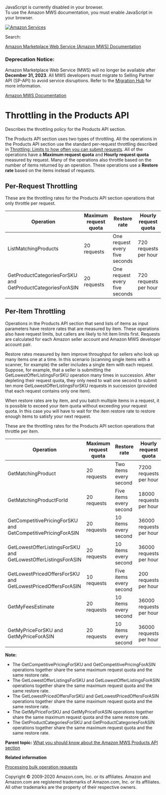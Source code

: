 <div id="MWSDX_noscript">

JavaScript is currently disabled in your browser.  
To use the Amazon MWS documentation, you must enable JavaScript in your
browser.

</div>

<div id="MWSDX_divtop">

[![Amazon
Services](https://images-na.ssl-images-amazon.com/images/G/08/mwsportal/fr_FR/amazonservices.gif "Amazon Services")](http://services.amazon.fr)

<div id="MWSDX_search">

<span id="MWSDX_searchlbl">Search:</span>

</div>

  
<span id="MWSDX_titlebar">[Amazon Marketplace Web Service (Amazon MWS)
Documentation](https://developer.amazonservices.fr/gp/mws/docs.html)</span>
<span id="MWSDX_dep_notice"></span>

### Deprecation Notice:

Amazon Marketplace Web Service (MWS) will no longer be available after
**December 31, 2023**. All MWS developers must migrate to Selling
Partner API (SP-API) to avoid service disruptions. Refer to the
[Migration
Hub](https://developer-docs.amazon.com/sp-api/page/migration-hub) for
more information.

</div>

<div id="MWSDX_divbottom">

<div id="MWSDX_divleft">

<div id="MWSDX_toc">

</div>

</div>

<div id="MWSDX_divright">

<div id="MWSDX_content">

<span id="MWSDX_breadcrumbs">[Amazon MWS
Documentation](https://developer.amazonservices.fr/gp/mws/docs.html)</span>

<div id="Products_Throttling" class="nested0">

# Throttling in the Products API

<div class="body">

Describes the throttling policy for the <span class="ph">Products API
section</span>.

The <span class="ph">Products API section</span> uses two types of
throttling. All the operations in the <span class="ph">Products API
section</span> use the standard per-request throttling described in
<a href="../dev_guide/DG_Throttling.md" class="xref">Throttling: Limits to how often you can submit requests</a>.
All of the operations have a **Maximum request quota** and **Hourly
request quota** measured by request. Many of the operations also
throttle based on the number of items returned by an operation. These
operations use a **Restore rate** based on the items instead of
requests.

<div class="section">

## Per-Request Throttling

These are the throttling rates for the <span class="ph">Products API
section</span> operations that only throttle per request.

<div class="tablenoborder">

| Operation                                                                                                                            | Maximum request quota | Restore rate                   | Hourly request quota  |
|--------------------------------------------------------------------------------------------------------------------------------------|-----------------------|--------------------------------|-----------------------|
| <span class="keyword apiname">ListMatchingProducts</span>                                                                            | 20 requests           | One request every five seconds | 720 requests per hour |
| <span class="keyword apiname">GetProductCategoriesForSKU</span> and <span class="keyword apiname">GetProductCategoriesForASIN</span> | 20 requests           | One request every five seconds | 720 requests per hour |

</div>

</div>

<div class="section">

## Per-Item Throttling

Operations in the <span class="ph">Products API section</span> that send
lists of items as input parameters have restore rates that are measured
by item. These operations also have request limits, but callers are
likely to hit item limits first. Requests are calculated for each Amazon
seller account and <span class="ph">Amazon MWS</span> developer account
pair.

Restore rates measured by item improve throughput for sellers who look
up many items one at a time. In this scenario (scanning single items
with a scanner, for example) the seller includes a single item with each
request. Suppose, for example, that a seller is submitting the <span
class="keyword apiname">GetLowestOfferListingsForSKU</span> operation
many times in succession. After depleting their request quota, they only
need to wait one second to submit ten more <span
class="keyword apiname">GetLowestOfferListingsForSKU</span> requests in
succession (provided that each request contains only one item).

When restore rates are by item, and you batch multiple items in a
request, it is possible to exceed your item quota without exceeding your
request quota. In this case you will have to wait for the item restore
rate to restore enough items to satisfy your next request.

These are the throttling rates for the <span class="ph">Products API
section</span> operations that throttle per item.

<div class="tablenoborder">

| Operation                                                                                                                                | Maximum request quota | Restore rate            | Hourly request quota    |
|------------------------------------------------------------------------------------------------------------------------------------------|-----------------------|-------------------------|-------------------------|
| <span class="keyword apiname">GetMatchingProduct</span>                                                                                  | 20 requests           | Two items every second  | 7200 requests per hour  |
| <span class="keyword apiname">GetMatchingProductForId</span>                                                                             | 20 requests           | Five items every second | 18000 requests per hour |
| <span class="keyword apiname">GetCompetitivePricingForSKU</span> and <span class="keyword apiname">GetCompetitivePricingForASIN</span>   | 20 requests           | 10 items every second   | 36000 requests per hour |
| <span class="keyword apiname">GetLowestOfferListingsForSKU</span> and <span class="keyword apiname">GetLowestOfferListingsForASIN</span> | 20 requests           | 10 items every second   | 36000 requests per hour |
| <span class="keyword apiname">GetLowestPricedOffersForSKU</span> and <span class="keyword apiname">GetLowestPricedOffersForASIN</span>   | 10 requests           | Five items every second | 200 requests per hour   |
| <span class="keyword apiname">GetMyFeesEstimate</span>                                                                                   | 20 requests           | 10 items every second   | 36000 requests per hour |
| <span class="keyword apiname">GetMyPriceForSKU</span> and <span class="keyword apiname">GetMyPriceForASIN</span>                         | 20 requests           | 10 items every second   | 36000 requests per hour |

</div>

**Note:**

-   The <span class="keyword apiname">GetCompetitivePricingForSKU</span>
    and <span
    class="keyword apiname">GetCompetitivePricingForASIN</span>
    operations together share the same maximum request quota and the
    same restore rate.
-   The <span
    class="keyword apiname">GetLowestOfferListingsForSKU</span> and
    <span class="keyword apiname">GetLowestOfferListingsForASIN</span>
    operations together share the same maximum request quota and the
    same restore rate.
-   The <span class="keyword apiname">GetLowestPricedOffersForSKU</span>
    and <span
    class="keyword apiname">GetLowestPricedOffersForASIN</span>
    operations together share the same maximum request quota and the
    same restore rate.
-   The <span class="keyword apiname">GetMyPriceForSKU</span> and <span
    class="keyword apiname">GetMyPriceForASIN</span> operations together
    share the same maximum request quota and the same restore rate.
-   The <span class="keyword apiname">GetProductCategoriesForSKU</span>
    and <span class="keyword apiname">GetProductCategoriesForASIN</span>
    operations together share the same maximum request quota and the
    same restore rate.

</div>

</div>

<div class="related-links">

<div class="familylinks">

<div class="parentlink">

**Parent topic:**
<a href="../products/Products_Overview.md" class="link">What you should know about the Amazon MWS Products API section</a>

</div>

</div>

<div class="relinfo">

**Related information**  

<div>

<a href="../products/Products_ProcessingBulkOperationRequests.md" class="link" title="Describes how to process operations in bulk by using the ASINList, SellerSKUList, and IdList request parameters.">Processing bulk operation requests</a>

</div>

</div>

</div>

</div>

<div id="MWSDX_footer">

Copyright © 2009-2020 Amazon.com, Inc. or its affiliates. Amazon and
Amazon.com are registered trademarks of Amazon.com, Inc. or its
affiliates. All other trademarks are the property of their respective
owners.

</div>

</div>

</div>

<div style="clear: both;">

</div>

</div>
